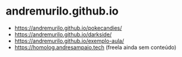 # andremurilo.github.io

- https://andremurilo.github.io/pokecandies/
- https://andremurilo.github.io/darkside/
- https://andremurilo.github.io/exemplo-aula/
- https://homolog.andresampaio.tech (freela ainda sem conteúdo)
